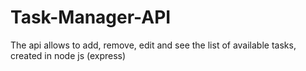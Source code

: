# Task-Manager-API
The api allows to add, remove, edit and see the list of available tasks, created in node js (express)
